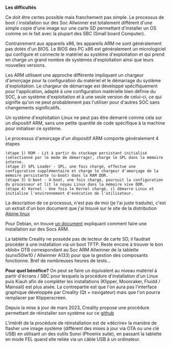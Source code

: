 **Les difficultés**

 Ce doit être certes possible mais franchement pas simple. Le processus de boot / installation sur des Soc Allwinner est totalement différent
 d'une simple copie d'une image sur une carte SD permettant d'installer un OS comme on le fait avec la plupart des SBC (Small board Computer).

Contrairement aux appareils x86, les appareils ARM ne sont généralement pas dotés d'un BIOS. Le BIOS des PC x86 est généralement un micrologiciel
qui configure et connecte le matériel au système d'exploitation et qui prend en charge un grand nombre de systèmes d'exploitation ainsi que leurs
nouvelles versions.

Les ARM utilisent une approche différente impliquant un chargeur d'amorçage pour la configuration du matériel et le démarrage du système d'exploitation.
Le chargeur de démarrage est développé spécifiquement pour l'application, adapté à une configuration matérielle bien définie du SOC, à un système
d'exploitation et à une seule version de celui-ci, ce qui signifie qu'on ne peut probablement pas l'utiliser pour d'autres SOC sans changements significatifs.

Un système d'exploitation Linux ne peut pas être démarré comme cela sur un dispositif ARM, sans une petite quantité de code spécifique à la machine
pour initialiser ce système.

Le processus d'amorçage d'un dispositif ARM comporte généralement 4 étapes

    (étape 1) ROM - Lit à partir du stockage persistant initialisé (sélectionné par le mode de démarrage), charge le SPL dans la mémoire interne.
    (étape 2) SPL Loader - SPL, une fois chargé, effectue une configuration supplémentaire et charge le chargeur d'amorçage de la mémoire persistante (u-boot) dans la RAM DDR.
    (étape 3) U-boot - U-boot, une fois chargé, poursuit la configuration du processeur et lit le noyau Linux dans la mémoire vive DDR.
    (étape 4) Kernel - Une fois le Kernel chargé, il démarre Linux et initialise l'environnement d'exécution de l'utilisateur.

La description de ce processus, n'est pas de moi (je l'ai juste traduite), c'est un extrait d'un bon document que j'ai trouvé sur le site de la
distribution [Alpine linux](https://wiki.alpinelinux.org/wiki/DIY_Fully_working_Alpine_Linux_for_Allwinner_and_Other_ARM_SOCs)

Pour Debian, on trouve [un document](https://wiki.debian.org/InstallingDebianOn/Allwinner) expliquant comment faire une installation sur des Socs ARM.

La tablette Creality ne possède pas de lecteur de carte SD, il faudrait procéder à une installation via un boot TFTP. Reste encore à trouver le bon
«blob» DTB correspondant au Soc ARM Allwinner de la tablette (sunxi50iw10 / Allwinner A133) pour que la gestion des composants fonctionne. Bref de
nombreuses heures de tests…

**Pour quel bénéfice?** On peut se faire un équivalent au niveau matériel à partir d'écrans / SBC pour lesquels la procédure d'installation d'un Linux
puis Kiauh afin de compléter les installations (Klipper, Moonraker, Fluidd / Mainsail) est plus aisée. La contrepartie est que l'on aura pas l'interface
graphique développée par Creality (Qt + navigateur) mais que l'on pourra remplacer par Klipperscreen.

Depuis la mise à jour de mars 2023, Creality propose une procédure permettant de réinstaller son système sur ce [github](https://github.com/CrealityOfficial/Creality_Sonic_Pad_Firmware)

L'intérêt de la procédure de réinstallation est de «décrire» la manière de flasher une image système (différent des mises à jour via OTA ou une clé USB) en utilisant un des outils Sunxi (Phoenix suite), en passant la tablette en mode FEL quand elle reliée via un câble USB à un ordinateur. 
